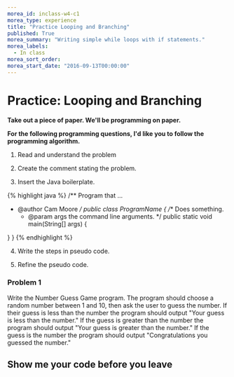 ```yaml
---
morea_id: inclass-w4-c1
morea_type: experience
title: "Practice Looping and Branching"
published: True
morea_summary: "Writing simple while loops with if statements."
morea_labels:
  - In class
morea_sort_order:
morea_start_date: "2016-09-13T00:00:00"
---
```


# Practice: Looping and Branching

**Take out a piece of paper. We'll be programming on paper.**

**For the following programming questions, I'd like you to follow the programming algorithm.**

1) Read and understand the problem
  
2) Create the comment stating the problem.
  
3) Insert the Java boilerplate.
  
{% highlight java %}
/** Program that ...
 * @author Cam Moore
 */
public class ProgramName {
  /** Does something.
   * @param args the command line arguments.
   */
  public static void main(String[] args) {
    
  }
}
{% endhighlight %}
   
4) Write the steps in pseudo code.
  
5) Refine the pseudo code.
  
  
### Problem 1

Write the Number Guess Game program.  The program should choose a random number between 1 and 10, then ask the user to guess the number.  If their guess is less than the number the program should output "Your guess is less than the number." If the guess is greater than the number the program should output "Your guess is greater than the number." If the guess is the number the program should output "Congratulations you guessed the number." 

## Show me your code before you leave

